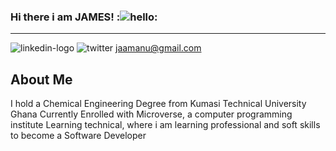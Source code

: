 ### Hi there i am JAMES! :![hello](https://user-images.githubusercontent.com/98466955/195128594-8328c8cf-8ad5-4584-9aac-cb93ee3a1da8.svg):

_____________________________________________________________________________________________________________________________________
![linkedin-logo](https://www.linkedin.com/in/jamesasibeymanu/) ![twitter](https://twitter.com/JamesAsibeyManu)         jaamanu@gmail.com
   

 ## About Me
 
 I hold a Chemical Engineering Degree from Kumasi Technical University Ghana
 Currently Enrolled with Microverse, a computer programming institute Learning technical, where i am learning professional and soft skills to become a       Software Developer 
 
 
 
 
 
 
<!--
**jaamanu/jaamanu** is a ✨ _special_ ✨ repository because its `README.md` (this file) appears on your GitHub profile.

Here are some ideas to get you started:

- 🔭 I’m currently working on ...
- 🌱 I’m currently learning ...
- 👯 I’m looking to collaborate on ...
- 🤔 I’m looking for help with ...
- 💬 Ask me about ...
- 📫 How to reach me: ...
- 😄 Pronouns: ...
- ⚡ Fun fact: ...
-->
